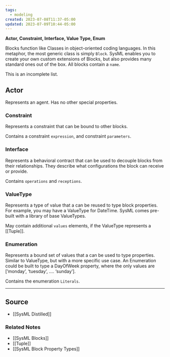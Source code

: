 ```yaml
---
tags:
  - modeling
created: 2023-07-08T11:37-05:00
updated: 2023-07-09T10:44-05:00
---
```

**Actor, Constraint, Interface, Value Type, Enum**

Blocks function like Classes in object-oriented coding languages. In this metaphor, the most generic class is simply `Block`. SysML enables you to create your own custom extensions of Blocks, but also provides many standard ones out of the box. All blocks contain a `name`.

This is an incomplete list.

## Actor

Represents an agent. Has no other special properties.

### Constraint

Represents a constraint that can be bound to other blocks. 

Contains a constraint `expression`, and constraint `parameters`.

### Interface

Represents a behavioral contract that can be used to decouple blocks from their relationships. They describe what configurations the block can receive or provide.

Contains `operations` and `receptions`.

### ValueType

Represents a type of value that a can be reused to type block properties. For example, you may have a ValueType for DateTime. SysML comes pre-built with a library of base ValueTypes.

May contain additional `values` elements, if the ValueType represents a [[Tuple]].

### Enumeration

Represents a bound set of values that a can be used to type properties. Similar to ValueType, but with a more specific use case. An Enumeration could be built to type a DayOfWeek property, where the only values are [’monday’, ‘tuesday’, .... ‘sunday’].

Contains the enumeration `Literals`.

---

## Source
- [[SysML Distilled]]

### Related Notes
- [[SysML Blocks]] 
- [[Tuple]] 
- [[SysML Block Property Types]]